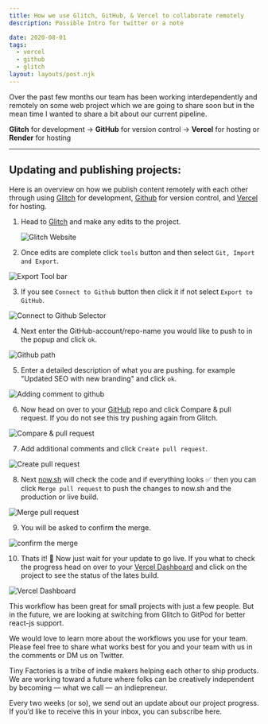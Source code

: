 ```yaml
---
title: How we use Glitch, GitHub, & Vercel to collaborate remotely
description: Possible Intro for twitter or a note

date: 2020-08-01
tags:
  - vercel
  - github
  - glitch
layout: layouts/post.njk
---
```


Over the past few months our team has been working interdependently and remotely on some web project which we are going to share soon but in the mean time I wanted to share a bit about our current pipeline.<!-- excerpt -->

**Glitch** for development → **GitHub** for version control → **Vercel** for hosting or **Render** for hosting

---

## Updating and publishing projects:

Here is an overview on how we publish content remotely with each other through using [Glitch](https://glitch.com) for development, [Github](https://glitch.com) for version control, and [Vercel](https://zeit.co/) for hosting.

1. Head to [Glitch](https://glitch.com/@tinyfactories) and make any edits to the project.

   ![Glitch Website](/img/glitch-github-vercel/ggv-0.png)

2. Once edits are complete click `tools` button and then select `Git, Import and Export`.

![Export Tool bar](/img/glitch-github-vercel/ggv-1.png)

3. If you see `Connect to Github` button then click it if not select `Export to GitHub`.

![Connect to Github Selector](/img/glitch-github-vercel/ggv-2.png)

4. Next enter the GitHub-account/repo-name you would like to push to in the popup and click `ok`.

![Github path](/img/glitch-github-vercel/ggv-3.png)

5. Enter a detailed description of what you are pushing. for example "Updated SEO with new branding" and click `ok`.

![Adding comment to github](/img/glitch-github-vercel/ggv-4.png)

6. Now head on over to your [GitHub](https://github.com/tiny-factories) repo and click Compare & pull request. If you do not see this try pushing again from Glitch.

![Compare & pull request](/img/glitch-github-vercel/ggv-5.png)

7. Add additional comments and click `Create pull request`.

![Create pull request](/img/glitch-github-vercel/ggv-6png)

8. Next [now.sh](http://now.sh) will check the code and if everything looks ✅ then you can click `Merge pull request` to push the changes to now.sh and the production or live build.

![Merge pull request](/img/glitch-github-vercel/ggv-7.png)

9. You will be asked to confirm the merge.

![confirm the merge](/img/glitch-github-vercel/ggv-8.png)

10. Thats it! 🎉 Now just wait for your update to go live. If you what to check the progress head on over to your [Vercel Dashboard](https://zeit.co/tiny-factories/tinyfactories) and click on the project to see the status of the lates build.

![Vercel Dashboard](/img/glitch-github-vercel/ggv-9.png)

This workflow has been great for small projects with just a few people. But in the future, we are looking at switching from Glitch to GitPod for better react-js support.

We would love to learn more about the workflows you use for your team. Please feel free to share what works best for you and your team with us in the comments or DM us on Twitter.

Tiny Factories is a tribe of indie makers helping each other to ship products. We are working toward a future where folks can be creatively independent by becoming — what we call — an indiepreneur.

Every two weeks (or so), we send out an update about our project progress. If you’d like to receive this in your inbox, you can subscribe here.
